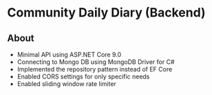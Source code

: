 # Community Daily Diary (Backend)

## About

* Minimal API using ASP.NET Core 9.0
* Connecting to Mongo DB using MongoDB Driver for C#
* Implemented the repository pattern instead of EF Core
* Enabled CORS settings for only specific needs
* Enabled sliding window rate limiter
